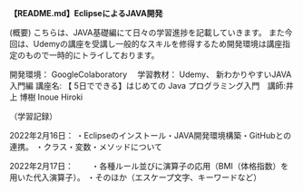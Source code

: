 **【README.md】EclipseによるJAVA開発**
 
 (概要) こちらは、JAVA基礎編にて日々の学習進捗を記載していきます。 また今回は、Udemyの講座を受講し一般的なスキルを修得するため開発環境は講座指定のもので一時的にトライしております。　　

開発環境： GoogleColaboratory　 
学習教材： Udemy、 新わかりやすいJAVA入門編
講座名: 【 5日でできる】はじめての Java プログラミング入門　講師:井上 博樹 Inoue Hiroki　　

（学習記録）　　

2022年2月16日：
・Eclipseのインストール・JAVA開発環境構築・GitHubとの連携。
・クラス・変数・メソッドについて　　

2022年2月17日：　　
・各種ルール並びに演算子の応用（BMI（体格指数）を用いた代入演算子）。
・そのほか（エスケープ文字、キーワードなど）

